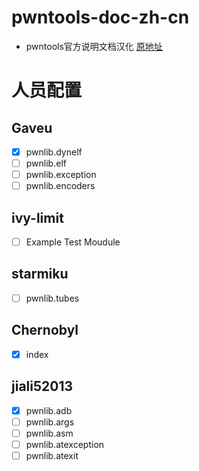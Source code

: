 # pwntools-doc-zh-cn
- pwntools官方说明文档汉化 [原地址](https://docs.pwntools.com/en/stable/index.html)

# 人员配置

## Gaveu

- [x] pwnlib.dynelf
- [ ] pwnlib.elf
- [ ] pwnlib.exception
- [ ] pwnlib.encoders

## ivy-limit

- [ ] Example Test Moudule

## starmiku

- [ ] pwnlib.tubes

## Chernobyl

- [x] index

## jiali52013

- [x] pwnlib.adb
- [ ] pwnlib.args
- [ ] pwnlib.asm
- [ ] pwnlib.atexception
- [ ] pwnlib.atexit
